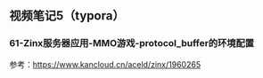 ## 视频笔记5（typora）

### 61-Zinx服务器应用-MMO游戏-protocol_buffer的环境配置

参考：https://www.kancloud.cn/aceld/zinx/1960265



